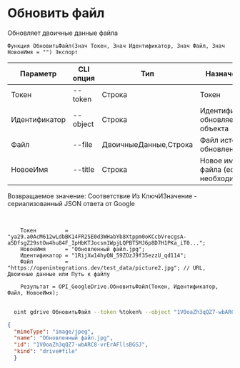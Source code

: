 ﻿---
sidebar_position: 8
---

# Обновить файл
 Обновляет двоичные данные файла



`Функция ОбновитьФайл(Знач Токен, Знач Идентификатор, Знач Файл, Знач НовоеИмя = "") Экспорт`

  | Параметр | CLI опция | Тип | Назначение |
  |-|-|-|-|
  | Токен | --token | Строка | Токен |
  | Идентификатор | --object | Строка | Идентификатор обновляемого объекта |
  | Файл | --file | ДвоичныеДанные,Строка | Файл источник обновления |
  | НовоеИмя | --title | Строка | Новое имя файла (если необходимо) |

  
  Возвращаемое значение:   Соответствие Из КлючИЗначение - сериализованный JSON ответа от Google

<br/>




```bsl title="Пример кода"
    Токен         = "ya29.a0AcM612wLdbBK14FR2SE0d3WHabYb8Xtppm0oKCcbVrecgsA-a5DfsgZ29stOw4hu84F_IpHbKTJocsm1WpjLQPBT5MJ6p8D7H1PKa_iT0...";
    НовоеИмя      = "Обновленный файл.jpg";
    Идентификатор = "1RijXw14hyQN_59ZOzJ9f35ezzU_qd114";
    Файл          = "https://openintegrations.dev/test_data/picture2.jpg"; // URL, Двоичные данные или Путь к файлу

    Результат = OPI_GoogleDrive.ОбновитьФайл(Токен, Идентификатор, Файл, НовоеИмя);
```



```sh title="Пример команды CLI"
    
  oint gdrive ОбновитьФайл --token %token% --object "1V0oaZh3qQZ7-wbARC8-vrErAFllsBGSJ" --file %file% --title "Обновленный файл.jpeg"

```

```json title="Результат"
{
  "mimeType": "image/jpeg",
  "name": "Обновленный файл.jpg",
  "id": "1V0oaZh3qQZ7-wbARC8-vrErAFllsBGSJ",
  "kind": "drive#file"
  }
```
